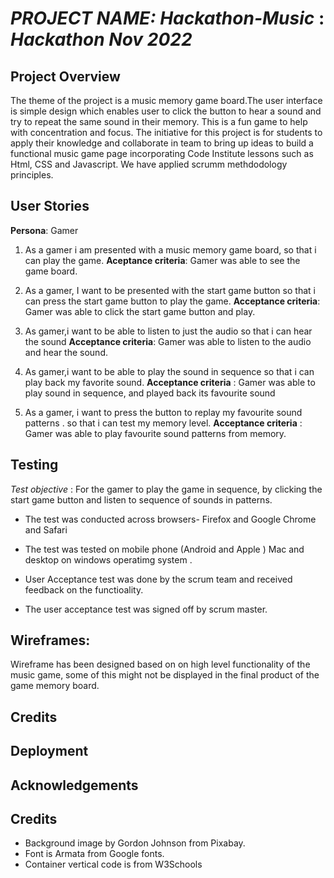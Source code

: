 # *PROJECT NAME: Hackathon-Music* : *Hackathon Nov 2022*


## Project Overview

The theme of the project is a music memory game board.The user interface is simple design which enables user to click the button to hear a sound and try to repeat the same sound in their memory. This is a fun game to help with concentration and focus.
The initiative for this project is for students to apply their knowledge and collaborate in team to bring up ideas to build a functional music game page incorporating Code Institute lessons such as Html, CSS and Javascript.
We have applied scrumm methdodology principles.

## User Stories 

**Persona**: Gamer

1. As a gamer i am presented with a music memory game board,
   so that i can play the game.
**Aceptance criteria**: Gamer was able to see the game board.
 
2. As a gamer, I want to be presented with the start game button
   so that i can press the start game button to play the game. 
   **Acceptance criteria**: Gamer was able to click the start game button and play.

3. As gamer,i want to be able to listen to just the audio
   so that  i can hear the sound 
   **Acceptance criteria**: Gamer was able to listen to  the audio and hear the sound.


4. As gamer,i want to be able to play the sound in sequence
   so that i can play back my favorite sound.
  **Acceptance criteria** : Gamer was able to play sound in sequence, and played back its favourite sound

5. As a gamer, i want to press the button to replay my favourite sound patterns .
 so that i can test my memory level.
 **Acceptance criteria** :  Gamer was able to play favourite sound patterns from memory.
 

## Testing 

*Test objective* : For the gamer to play the game in sequence, by clicking the start game button and listen to sequence of sounds in patterns.


* The test was conducted across browsers- Firefox and Google Chrome and Safari 

* The test was tested on mobile phone (Android and Apple )
   Mac and desktop on windows operatimg system .

* User Acceptance test was done by the scrum team and received feedback on the functioality.

*  The user acceptance test was signed off by scrum master.


 ## Wireframes:

 Wireframe has been designed based on on high level functionality of the music game, some of this  might not be displayed in the final product of the game memory board.
 

 ## Credits


 ## Deployment 




 ## Acknowledgements



## Credits

 - Background image by Gordon Johnson from Pixabay.
 - Font is Armata from Google fonts.
 - Container vertical code is from W3Schools